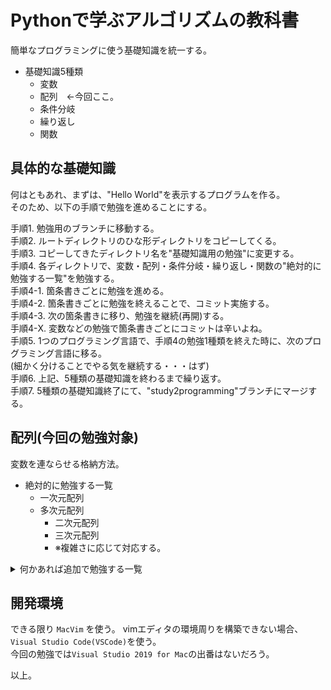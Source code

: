 # Pythonで学ぶアルゴリズムの教科書
簡単なプログラミングに使う基礎知識を統一する。  

* 基礎知識5種類  
  * 変数  
  * 配列　←今回ここ。  
  * 条件分岐  
  * 繰り返し  
  * 関数  

## 具体的な基礎知識
何はともあれ、まずは、"Hello World"を表示するプログラムを作る。  
そのため、以下の手順で勉強を進めることにする。  

手順1. 勉強用のブランチに移動する。  
手順2. ルートディレクトリのひな形ディレクトリをコピーしてくる。  
手順3. コピーしてきたディレクトリ名を"基礎知識用の勉強"に変更する。  
手順4. 各ディレクトリで、変数・配列・条件分岐・繰り返し・関数の"絶対的に勉強する一覧"を勉強する。  
手順4-1. 箇条書きごとに勉強を進める。  
手順4-2. 箇条書きごとに勉強を終えることで、コミット実施する。  
手順4-3. 次の箇条書きに移り、勉強を継続(再開)する。  
手順4-X. 変数などの勉強で箇条書きごとにコミットは辛いよね。  
手順5. 1つのプログラミング言語で、手順4の勉強1種類を終えた時に、次のプログラミング言語に移る。  
  (細かく分けることでやる気を継続する・・・はず)  
手順6. 上記、5種類の基礎知識を終わるまで繰り返す。  
手順7. 5種類の基礎知識終了にて、"study2programming"ブランチにマージする。  


## 配列(今回の勉強対象)  
変数を連ならせる格納方法。  

* 絶対的に勉強する一覧  
  * 一次元配列  
  * 多次元配列  
     * 二次元配列  
     * 三次元配列  
     * ※複雑さに応じて対応する。  

<details><summary>何かあれば追加で勉強する一覧</summary>

* 配列の応用  
  * 配列の複製  
  * 配列からスライス作成  

* 構造体  
  * 構造体の複製  
  * 構造体からのスライス作成  
  * 共用体  
  * 列挙体  

* コレクション  
   * List  
   * Set  
   * Map  
   * Queue  

</details>

## 開発環境
できる限り `MacVim` を使う。
vimエディタの環境周りを構築できない場合、`Visual Studio Code(VSCode)`を使う。  
今回の勉強では`Visual Studio 2019 for Mac`の出番はないだろう。  

以上。
